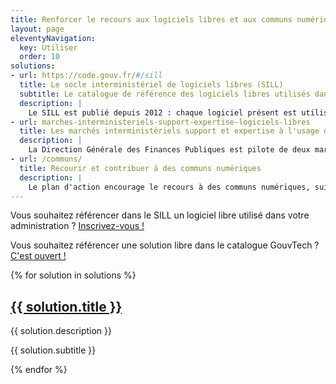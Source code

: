 ```yaml
---
title: Renforcer le recours aux logiciels libres et aux communs numériques
layout: page
eleventyNavigation:
  key: Utiliser
  order: 10
solutions:
- url: https://code.gouv.fr/#/sill
  title: Le socle interministériel de logiciels libres (SILL)
  subtitle: Le catalogue de référence des logiciels libres utilisés dans l'administration.
  description: |
    Le SILL est publié depuis 2012 : chaque logiciel présent est utilisé par au moins une administration.  En tant qu'agent public inscrit au SILL, vous pouvez solliciter les référents de chaque logiciel qui pourront répondre à vos questions et vous aider dans l'appropriation de ces solutions.
- url: marches-interministeriels-support-expertise-logiciels-libres
  title: Les marchés interministériels support et expertise à l'usage des logiciels libres
  description: |
    La Direction Générale des Finances Publiques est pilote de deux marchés interministériels à l’usage des logiciels libres. Ces deux marchés ont pour objet de couvrir l’ensemble du cycle de vie d’un logiciel libre au sein du système d'information.
- url: /communs/
  title: Recourir et contribuer à des communs numériques
  description: |
    Le plan d'action encourage le recours à des communs numériques, suivez ce lien pour en apprendre plus.
---
```


<div class="fr-grid-row fr-grid-row--gutters">

  <div class="fr-highlight">
    <p>Vous souhaitez référencer dans le SILL un logiciel libre utilisé dans votre administration ? <a href="https://sill.etalab.gouv.fr">Inscrivez-vous !</a></p>
    <p>Vous souhaitez référencer une solution libre dans le catalogue GouvTech ? <a href="https://catalogue.numerique.gouv.fr">C'est ouvert !</a></p>
  </div>

  {% for solution in solutions %}
  <div class="fr-col-12 fr-col-md-6">
    <div class="fr-card fr-enlarge-link">
      <div class="fr-card__body">
        <div class="fr-card__content">
          <h2 class="fr-card__title">
            <a href="{{ solution.url }}" class="fr-card__link">{{ solution.title }}</a>
          </h2>
          <p class="fr-card__desc">{{ solution.description }}</p>
          <div class="fr-card__end">
            <p class="fr-card__detail">{{ solution.subtitle }}</p>
          </div>
        </div>
      </div>
    </div>
  </div>
  {% endfor %}

</div>
